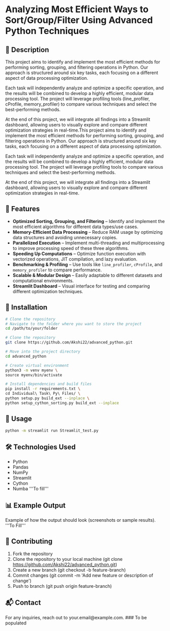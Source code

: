# Analyzing Most Efficient Ways to Sort/Group/Filter Using Advanced Python Techniques

## 📌 Description

This project aims to identify and implement the most efficient methods for performing sorting, grouping, and filtering operations in Python. Our approach is structured around six key tasks, each focusing on a different aspect of data processing optimization.

Each task will independently analyze and optimize a specific operation, and the results will be combined to develop a highly efficient, modular data processing tool. The project will leverage profiling tools (line_profiler, cProfile, memory_profiler) to compare various techniques and select the best-performing methods.

At the end of this project, we will integrate all findings into a Streamlit dashboard, allowing users to visually explore and compare different optimization strategies in real-time.This project aims to identify and implement the most efficient methods for performing sorting, grouping, and filtering operations in Python. Our approach is structured around six key tasks, each focusing on a different aspect of data processing optimization.

Each task will independently analyze and optimize a specific operation, and the results will be combined to develop a highly efficient, modular data processing tool. The project will leverage profiling tools to compare various techniques and select the best-performing methods.

At the end of this project, we will integrate all findings into a Streamlit dashboard, allowing users to visually explore and compare different optimization strategies in real-time.

## 🚀 Features

- **Optimized Sorting, Grouping, and Filtering** – Identify and implement the most efficient algorithms for different data types/use cases.
- **Memory-Efficient Data Processing** – Reduce RAM usage by optimizing data structures and avoiding unnecessary copies.
- **Parallelized Execution** – Implement multi-threading and multiprocessing to improve processing speed of these three algorithms.
- **Speeding Up Computations** – Optimize function execution with vectorized operations, JIT compilation, and lazy evaluation.
- **Benchmarking & Profiling** – Use tools like `line_profiler`, `cProfile`, and `memory_profiler` to compare performance.
- **Scalable & Modular Design** – Easily adaptable to different datasets and computational environments.
- **Streamlit Dashboard** – Visual interface for testing and comparing different optimization techniques.

## 📂 Installation

```sh
# Clone the repository
# Navigate to the folder where you want to store the project
cd /path/to/your/folder  

# Clone the repository
git clone https://github.com/Akshi22/advanced_python.git  

# Move into the project directory
cd advanced_python 

# Create virtual environment
python3 -m venv myenv \
source myenv/bin/activate

# Install dependencies and build files
pip install -r requirements.txt \
cd Individual\ Task\ Py\ Files/ \
python setup.py build_ext --inplace \
python setup_cython_sorting.py build_ext --inplace
```

## 🔧 Usage

```sh
python -m streamlit run Streamlit_test.py
```

## 🛠️ Technologies Used

- Python
- Pandas
- NumPy
- Streamlit
- Cython
- Numba
'''To fill'''


## 📊 Example Output

Example of how the output should look (screenshots or sample results).
'''To Fill'''

## 🤝 Contributing

1. Fork the repository
2. Clone the repository to your local machine (git clone https://github.com/Akshi22/advanced_python.git)
3. Create a new branch (git checkout -b feature-branch)
4. Commit changes (git commit -m 'Add new feature or description of change')
5. Push to branch (git push origin feature-branch)

## 📬 Contact

For any inquiries, reach out to your.email\@example.com. ### To be populated
